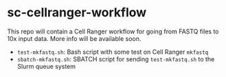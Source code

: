 # sc-cellranger-workflow

This repo will contain a Cell Ranger workflow for going from FASTQ files to 10x input data. More info will be available soon.

- ``test-mkfastq.sh``: Bash script with some test on Cell Ranger ``mkfastq``
- ``sbatch-mkfastq.sh``: SBATCH script for sending ``test-mkfastq.sh`` to the Slurm queue system
